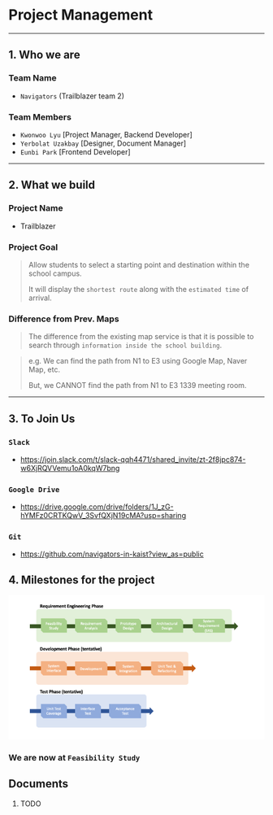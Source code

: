 # Project Management

---
## 1. Who we are

### Team Name
- `Navigators` (Trailblazer team 2)

### Team Members
- `Kwonwoo Lyu` [Project Manager, Backend Developer]
- `Yerbolat Uzakbay` [Designer, Document Manager]
- `Eunbi Park` [Frontend Developer]

---
## 2. What we build

### Project Name
- Trailblazer

### Project Goal
> Allow students to select a starting point and destination within the school campus.
>
> It will display the `shortest route` along with the `estimated time` of arrival.

### Difference from Prev. Maps
> The difference from the existing map service is that it is possible to search through `information inside the school building`.

> e.g. We can find the path from N1 to E3 using Google Map, Naver Map, etc.
>       
> But, we CANNOT find the path from N1 to E3 1339 meeting room.
>


---
## 3. To Join Us

### `Slack`
- https://join.slack.com/t/slack-qqh4471/shared_invite/zt-2f8jpc874-w6XjRQVVemu1oA0kqW7bng

### `Google Drive`
- https://drive.google.com/drive/folders/1J_zG-hYMFz0CRTKQwV_3SvfQXjN19cMA?usp=sharing


### `Git`
- https://github.com/navigators-in-kaist?view_as=public


## 4. Milestones for the project

<img src="./images/milestones.png" />

### We are now at `Feasibility Study`

## Documents

1. TODO


